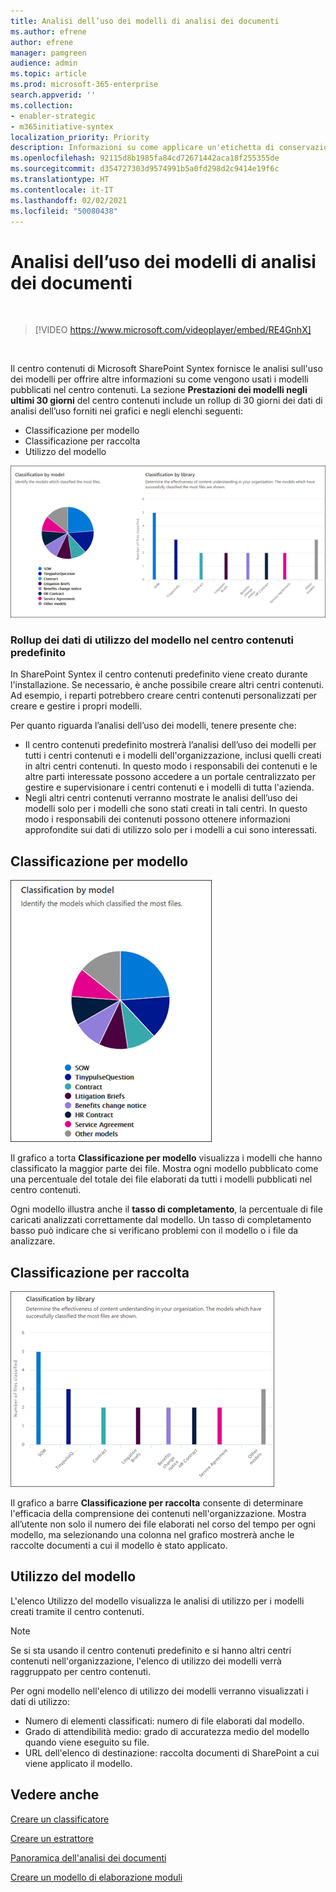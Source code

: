 ```yaml
---
title: Analisi dell’uso dei modelli di analisi dei documenti
ms.author: efrene
author: efrene
manager: pamgreen
audience: admin
ms.topic: article
ms.prod: microsoft-365-enterprise
search.appverid: ''
ms.collection:
- enabler-strategic
- m365initiative-syntex
localization_priority: Priority
description: Informazioni su come applicare un'etichetta di conservazione a un modello di analisi dei documenti
ms.openlocfilehash: 92115d8b1985fa84cd72671442aca18f255355de
ms.sourcegitcommit: d354727303d9574991b5a0fd298d2c9414e19f6c
ms.translationtype: HT
ms.contentlocale: it-IT
ms.lasthandoff: 02/02/2021
ms.locfileid: "50080438"
---
```

# <a name="document-understanding-model-usage-analytics"></a>Analisi dell’uso dei modelli di analisi dei documenti

</br>

> [!VIDEO https://www.microsoft.com/videoplayer/embed/RE4GnhX]  

</br>


Il centro contenuti di Microsoft SharePoint Syntex fornisce le analisi sull'uso dei modelli per offrire altre informazioni su come vengono usati i modelli pubblicati nel centro contenuti. La sezione <b>Prestazioni dei modelli negli ultimi 30 giorni</b> del centro contenuti include un rollup di 30 giorni dei dati di analisi dell’uso forniti nei grafici e negli elenchi seguenti:

- Classificazione per modello
- Classificazione per raccolta
- Utilizzo del modello 

 ![Analisi dei modelli](../media/content-understanding/model-analytics.png) </br>

### <a name="roll-up-of-model-usage-data-in-the-default-content-center"></a>Rollup dei dati di utilizzo del modello nel centro contenuti predefinito

In SharePoint Syntex il centro contenuti predefinito viene creato durante l'installazione. Se necessario, è anche possibile creare altri centri contenuti. Ad esempio, i reparti potrebbero creare centri contenuti personalizzati per creare e gestire i propri modelli. 

Per quanto riguarda l’analisi dell’uso dei modelli, tenere presente che:

- Il centro contenuti predefinito mostrerà l’analisi dell’uso dei modelli per tutti i centri contenuti e i modelli dell'organizzazione, inclusi quelli creati in altri centri contenuti. In questo modo i responsabili dei contenuti e le altre parti interessate possono accedere a un portale centralizzato per gestire e supervisionare i centri contenuti e i modelli di tutta l'azienda.  
- Negli altri centri contenuti verranno mostrate le analisi dell’uso dei modelli solo per i modelli che sono stati creati in tali centri. In questo modo i responsabili dei contenuti possono ottenere informazioni approfondite sui dati di utilizzo solo per i modelli a cui sono interessati.


## <a name="classification-by-model"></a>Classificazione per modello

   ![Percentuale totale dei modelli](../media/content-understanding/total-model-percentage.png) </br>

Il grafico a torta **Classificazione per modello** visualizza i modelli che hanno classificato la maggior parte dei file. Mostra ogni modello pubblicato come una percentuale del totale dei file elaborati da tutti i modelli pubblicati nel centro contenuti.

Ogni modello illustra anche il **tasso di completamento**, la percentuale di file caricati analizzati correttamente dal modello. Un tasso di completamento basso può indicare che si verificano problemi con il modello o i file da analizzare.

## <a name="classification-by-library"></a>Classificazione per raccolta

   ![File elaborati](../media/content-understanding/files-processed-over-time.png) </br>

Il grafico a barre **Classificazione per raccolta** consente di determinare l'efficacia della comprensione dei contenuti nell'organizzazione.  Mostra all’utente non solo il numero dei file elaborati nel corso del tempo per ogni modello, ma selezionando una colonna nel grafico mostrerà anche le raccolte documenti a cui il modello è stato applicato.


## <a name="model-usage"></a>Utilizzo del modello

L'elenco Utilizzo del modello visualizza le analisi di utilizzo per i modelli creati tramite il centro contenuti.  

> [!NOTE]
> Se si sta usando il centro contenuti predefinito e si hanno altri centri contenuti nell'organizzazione, l'elenco di utilizzo dei modelli verrà raggruppato per centro contenuti.

Per ogni modello nell'elenco di utilizzo dei modelli verranno visualizzati i dati di utilizzo:

- Numero di elementi classificati: numero di file elaborati dal modello.
- Grado di attendibilità medio: grado di accuratezza medio del modello quando viene eseguito su file.
- URL dell'elenco di destinazione: raccolta documenti di SharePoint a cui viene applicato il modello.



## <a name="see-also"></a>Vedere anche
[Creare un classificatore](create-a-classifier.md)

[Creare un estrattore](create-an-extractor.md)

[Panoramica dell'analisi dei documenti](document-understanding-overview.md)

[Creare un modello di elaborazione moduli](create-a-form-processing-model.md)  
